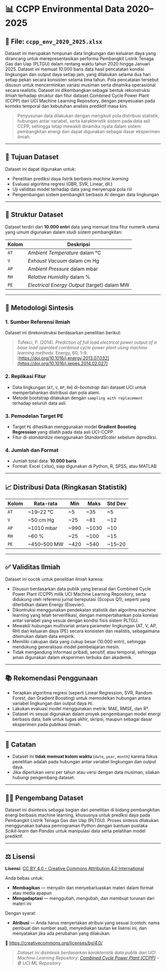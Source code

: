 
# 📊 CCPP Environmental Data 2020–2025

## 📁 File: `ccpp_env_2020_2025.xlsx`

Dataset ini merupakan himpunan data lingkungan dan keluaran daya yang dirancang untuk merepresentasikan performa Pembangkit Listrik Tenaga Gas dan Uap (PLTGU) dalam rentang waktu tahun 2020 hingga Januari 2025. Dataset ini memuat 10.000 baris data hasil pencatatan kondisi lingkungan dan output daya setiap jam, yang dilakukan selama dua hari setiap pekan secara konsisten selama lima tahun. Pola pencatatan tersebut disusun untuk mencerminkan variasi musiman serta dinamika operasional secara realistis. Dataset ini dikembangkan sebagai bentuk rekonstruksi ilmiah terhadap struktur dan fitur dataset Combined Cycle Power Plant (CCPP) dari UCI Machine Learning Repository, dengan penyesuaian pada konteks temporal dan kebutuhan analisis prediktif masa kini.
> Penyusunan data dilakukan dengan mengikuti pola distribusi statistik, hubungan antar variabel, serta karakteristik sistem pada data asli CCPP, sehingga tetap mewakili dinamika nyata dalam sistem pembangkitan energi dan dapat digunakan sebagai dasar eksperimen ilmiah.

---

## 🎯 Tujuan Dataset

Dataset ini dapat digunakan untuk:

- Penelitian prediksi daya listrik berbasis *machine learning*
- Evaluasi algoritma regresi (GBR, SVR, Linear, dll.)
- Uji validitas model terhadap data yang menyerupai pola riil
- Pengembangan sistem pembangkit berbasis AI dengan data lingkungan

---

## 🧱 Struktur Dataset

Dataset terdiri dari **10.000 entri** data yang memuat lima fitur numerik utama yang umum digunakan dalam studi sistem pembangkitan:

| Kolom | Deskripsi |
|-------|-----------|
| `AT`  | *Ambient Temperature* dalam °C |
| `V`   | *Exhaust Vacuum* dalam cm Hg |
| `AP`  | *Ambient Pressure* dalam mbar |
| `RH`  | *Relative Humidity* dalam % |
| `PE`  | *Electrical Energy Output* (target) dalam MW |

---

## 🧪 Metodologi Sintesis

### 1. **Sumber Referensi Ilmiah**
Dataset ini direkonstruksi berdasarkan penelitian berikut:
> Tufekci, P. (2014). *Prediction of full load electrical power output of a base load operated combined cycle power plant using machine learning methods*. Energy, 60, 1–9. [https://doi.org/10.1016/j.energy.2013.07.032](https://doi.org/10.1016/j.ijepes.2014.02.027)

### 2. **Replikasi Fitur**
- Data lingkungan (`AT`, `V`, `AP`, `RH`) di-*bootstrap* dari dataset UCI untuk mempertahankan distribusi dan pola alami.
- Metode bootstrap dilakukan dengan `sampling with replacement` terhadap seluruh data asli.

### 3. **Pemodelan Target PE**
- Target `PE` dihasilkan menggunakan model **Gradient Boosting Regression** yang dilatih pada data asli UCI-CCPP.
- Fitur di-*standardize* menggunakan *StandardScaler* sebelum diprediksi.

### 4. **Jumlah dan Format**
- Jumlah total data: **10.000 baris**
- Format: Excel (.xlsx), siap digunakan di Python, R, SPSS, atau MATLAB

---

## 📈 Distribusi Data (Ringkasan  Statistik)

| Kolom | Rata-rata | Min | Maks | Std Dev |
|-------|-----------|-----|------|----------|
| `AT`  | ~19–22 °C | ~5  | ~35  | ~5 |
| `V`   | ~50 cm Hg | ~25 | ~81  | ~12 |
| `AP`  | ~1010 mbar | ~990 | ~1030 | ~10 |
| `RH`  | ~60 %     | ~25 | ~100 | ~15 |
| `PE`  | ~450–500 MW | ~420 | ~540 | ~15–20 |

---

## ✅ Validitas Ilmiah

Dataset ini cocok untuk penelitian ilmiah karena:
- Disusun berdasarkan data publik yang berasal dari Combined Cycle Power Plant (CCPP) milik UCI Machine Learning Repository, serta didukung oleh referensi jurnal bereputasi (Scopus Q1), seperti yang diterbitkan dalam Energy (Elsevier).
- Dikontruksi menggunakan pendekatan statistik dan algoritma machine learning yang telah terverifikasi, dengan mempertahankan pola korelasi antar variabel yang sesuai dengan kondisi fisis sistem PLTGU.
- Mewakili hubungan multivariat antara parameter lingkungan (AT, V, AP, RH) dan keluaran daya (PE) secara konsisten dan realistis, sebagaimana ditemukan dalam data empirik.
- Memiliki cakupan data yang cukup besar (10.000 entri), sehingga mendukung generalisasi model pembelajaran mesin.
- Tidak mengandung informasi pribadi, sensitif, atau temporal, sehingga aman digunakan dalam eksperimen terbuka dan akademik.


---

## 📚 Rekomendasi Penggunaan

- Terapkan algoritma regresi (seperti Linear Regression, SVR, Random Forest, dan Gradient Boosting) untuk memodelkan hubungan antara variabel lingkungan dan output daya `PE`.
- Lakukan evaluasi model menggunakan metrik: MAE, RMSE, dan R².
- Dataset ini sesuai digunakan dalam proyek pengembangan model energi berbasis data, baik untuk tugas akhir, skripsi, maupun sebagai dasar eksperimen pada publikasi ilmiah.

---

## 📌 Catatan

- Dataset ini **tidak memuat kolom waktu** (`date`, `year`, `month`) karena fokus penelitian adalah pada hubungan antar variabel lingkungan dan output daya.
- Jika diperlukan versi per tahun atau versi dengan data musiman, silakan hubungi pengembang dataset.

---

## 🧑‍💻 Pengembang Dataset

Dataset ini disintesis sebagai bagian dari penelitian di bidang pembangkitan energi berbasis machine learning, khususnya untuk prediksi daya pada Pembangkit Listrik Tenaga Gas dan Uap (PLTGU). Proses sintesis dilakukan menggunakan bahasa pemrograman Python dengan bantuan pustaka *Scikit-learn* dan *Pandas* untuk manipulasi data serta pelatihan model prediktif.

---
## ⚖️ Lisensi

**Lisensi**: [CC BY 4.0 – Creative Commons Attribution 4.0 International](https://creativecommons.org/licenses/by/4.0/)

Anda bebas untuk:

- **Membagikan** — menyalin dan menyebarluaskan materi dalam format atau media apapun  
- **Mengadaptasi** — menggubah, mengubah, dan membuat turunan dari materi ini  

Dengan syarat:

- **Atribusi** — Anda harus menyertakan atribusi yang sesuai (contoh: nama pembuat dan sumber asal), menyediakan tautan ke lisensi ini, dan menyatakan jika ada perubahan yang dilakukan.

🔗 https://creativecommons.org/licenses/by/4.0/

> *Dataset ini disintesis berdasarkan karakteristik data publik dari UCI Machine Learning Repository: [Combined Cycle Power Plant (CCPP)](https://archive.ics.uci.edu/ml/datasets/Combined+Cycle+Power+Plant) – © UCI ML Repository*

